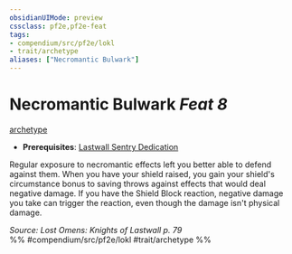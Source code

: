 ```yaml
---
obsidianUIMode: preview
cssclass: pf2e,pf2e-feat
tags:
- compendium/src/pf2e/lokl
- trait/archetype
aliases: ["Necromantic Bulwark"]
---
```

# Necromantic Bulwark  *Feat 8*  
[archetype](../../Rules/traits/archetype.md)  

- **Prerequisites**: [Lastwall Sentry Dedication](lastwall-sentry-dedication-lowg.md)

Regular exposure to necromantic effects left you better able to defend against them. When you have your shield raised, you gain your shield's circumstance bonus to saving throws against effects that would deal negative damage. If you have the Shield Block reaction, negative damage you take can trigger the reaction, even though the damage isn't physical damage.

*Source: Lost Omens: Knights of Lastwall p. 79*  
%% #compendium/src/pf2e/lokl #trait/archetype %%